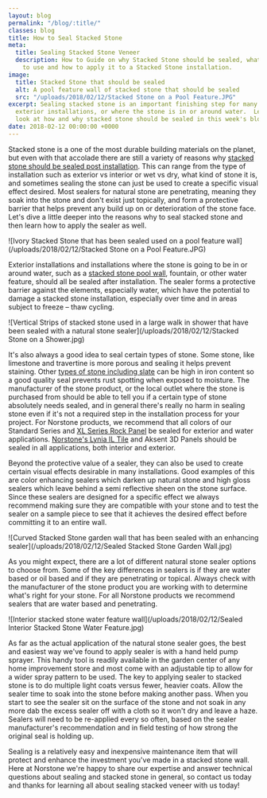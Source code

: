 ```yaml
---
layout: blog
permalink: "/blog/:title/"
classes: blog
title: How to Seal Stacked Stone
meta:
  title: Sealing Stacked Stone Veneer
  description: How to Guide on why Stacked Stone should be sealed, what kind of sealer
    to use and how to apply it to a Stacked Stone installation.
image:
  title: Stacked Stone that should be sealed
  alt: A pool feature wall of stacked stone that should be sealed
  src: "/uploads/2018/02/12/Stacked Stone on a Pool Feature.JPG"
excerpt: Sealing stacked stone is an important finishing step for many projects, especially
  exterior installations, or where the stone is in or around water.  Let's take a
  look at how and why stacked stone should be sealed in this week's blog!
date: 2018-02-12 00:00:00 +0000
---
```

Stacked stone is a one of the most durable building materials on the planet, but even with that accolade there are still a variety of reasons why [stacked stone should be sealed post installation](https://www.norstoneusa.com/blog/sealing-natural-stone-veneer/).  This can range from the type of installation such as exterior vs interior or wet vs dry, what kind of stone it is, and sometimes sealing the stone can just be used to create a specific visual effect desired.  Most sealers for natural stone are penetrating, meaning they soak into the stone and don't exist just topically, and form a protective barrier that helps prevent any build up on or deterioration of the stone face.  Let's dive a little deeper into the reasons why to seal stacked stone and then learn how to apply the sealer as well.

![Ivory Stacked Stone that has been sealed used on a pool feature wall](/uploads/2018/02/12/Stacked Stone on a Pool Feature.JPG)

Exterior installations and installations where the stone is going to be in or around water, such as a [stacked stone pool wall](https://www.norstoneusa.com/blog/summer-s-here-jump-into-these-amazing-pools-designed-with-stacked-stone/), fountain, or other water feature, should all be sealed after installation.  The sealer forms a protective barrier against the elements, especially water, which have the potential to damage a stacked stone installation, especially over time and in areas subject to freeze – thaw cycling.

![Vertical Strips of stacked stone used in a large walk in shower that have been sealed with a natural stone sealer](/uploads/2018/02/12/Stacked Stone on a Shower.jpg)

It's also always a good idea to seal certain types of stone.  Some stone, like limestone and travertine is more porous and sealing it helps prevent staining.  Other [types of stone including slate](https://www.norstoneusa.com/blog/slate-tile-norstone-classroom-series/) can be high in iron content so a good quality seal prevents rust spotting when exposed to moisture.  The manufacturer of the stone product, or the local outlet where the stone is purchased from should be able to tell you if a certain type of stone absolutely needs sealed, and in general there's really no harm in sealing stone even if it's not a required step in the installation process for your project.  For Norstone products, we recommend that all colors of our Standard Series and [XL Series Rock Panel](https://www.norstoneusa.com/products/thin-stone-veneer-panels/) be sealed for exterior and water applications.  [Norstone's Lynia IL Tile](https://www.norstoneusa.com/products/lynia-mosaic-tiles/) and Aksent 3D Panels should be sealed in all applications, both interior and exterior.

Beyond the protective value of a sealer, they can also be used to create certain visual effects desirable in many installations.  Good examples of this are color enhancing sealers which darken up natural stone and high gloss sealers which leave behind a semi reflective sheen on the stone surface.  Since these sealers are designed for a specific effect we always recommend making sure they are compatible with your stone and to test the sealer on a sample piece to see that it achieves the desired effect before committing it to an entire wall.

![Curved Stacked Stone garden wall that has been sealed with an enhancing sealer](/uploads/2018/02/12/Sealed Stacked Stone Garden Wall.jpg)

As you might expect, there are a lot of different natural stone sealer options to choose from.  Some of the key differences in sealers is if they are water based or oil based and if they are penetrating or topical.  Always check with the manufacturer of the stone product you are working with to determine what's right for your stone.  For all Norstone products we recommend sealers that are water based and penetrating.

![Interior stacked stone water feature wall](/uploads/2018/02/12/Sealed Interior Stacked Stone Water Feature.jpg)

As far as the actual application of the natural stone sealer goes, the best and easiest way we've found to apply sealer is with a hand held pump sprayer.  This handy tool is readily available in the garden center of any home improvement store and most come with an adjustable tip to allow for a wider spray pattern to be used.  The key to applying sealer to stacked stone is to do multiple light coats versus fewer, heavier coats.  Allow the sealer time to soak into the stone before making another pass.  When you start to see the sealer sit on the surface of the stone and not soak in any more dab the excess sealer off with a cloth so it won't dry and leave a haze.  Sealers will need to be re-applied every so often, based on the sealer manufacturer's recommendation and in field testing of how strong the original seal is holding up.

Sealing is a relatively easy and inexpensive maintenance item that will protect and enhance the investment you've made in a stacked stone wall.  Here at Norstone we're happy to share our expertise and answer technical questions about sealing and stacked stone in general, so contact us today and thanks for learning all about sealing stacked veneer with us today!